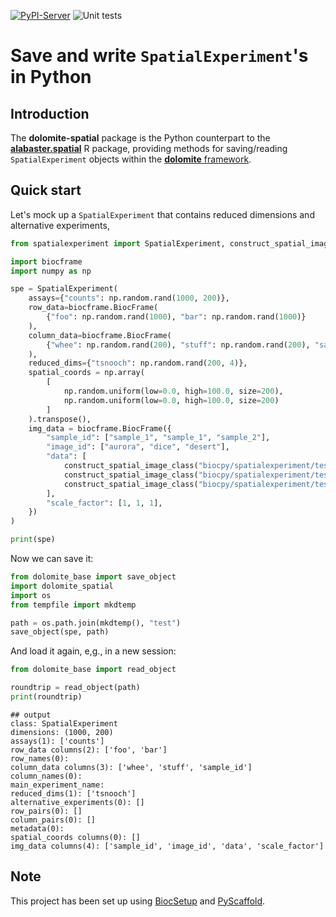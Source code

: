 [![PyPI-Server](https://img.shields.io/pypi/v/dolomite-spatial.svg)](https://pypi.org/project/dolomite-spatial/)
![Unit tests](https://github.com/ArtifactDB/dolomite-spatial/actions/workflows/run-tests.yml/badge.svg)

# Save and write `SpatialExperiment`'s in Python

## Introduction

The **dolomite-spatial** package is the Python counterpart to the [**alabaster.spatial**](https://github.com/ArtifactDB/alabaster.spatial) R package,
providing methods for saving/reading `SpatialExperiment` objects within the [**dolomite** framework](https://github.com/ArtifactDB/dolomite-base).

## Quick start

Let's mock up a `SpatialExperiment` that contains reduced dimensions and alternative experiments,

```python
from spatialexperiment import SpatialExperiment, construct_spatial_image_class

import biocframe
import numpy as np

spe = SpatialExperiment(
    assays={"counts": np.random.rand(1000, 200)},
    row_data=biocframe.BiocFrame(
        {"foo": np.random.rand(1000), "bar": np.random.rand(1000)}
    ),
    column_data=biocframe.BiocFrame(
        {"whee": np.random.rand(200), "stuff": np.random.rand(200), "sample_id": ["sample_1", "sample_2"] * 100}
    ),
    reduced_dims={"tsnooch": np.random.rand(200, 4)},
    spatial_coords = np.array(
        [
            np.random.uniform(low=0.0, high=100.0, size=200),
            np.random.uniform(low=0.0, high=100.0, size=200)
        ]
    ).transpose(),
    img_data = biocframe.BiocFrame({
        "sample_id": ["sample_1", "sample_1", "sample_2"],
        "image_id": ["aurora", "dice", "desert"],
        "data": [
            construct_spatial_image_class("biocpy/spatialexperiment/tests/images/sample_image1.jpg"),
            construct_spatial_image_class("biocpy/spatialexperiment/tests/images/sample_image2.png"),
            construct_spatial_image_class("biocpy/spatialexperiment/tests/images/sample_image3.jpg"),
        ],
        "scale_factor": [1, 1, 1],
    })
)

print(spe)
```

Now we can save it:

```python
from dolomite_base import save_object
import dolomite_spatial
import os
from tempfile import mkdtemp

path = os.path.join(mkdtemp(), "test")
save_object(spe, path)
```

And load it again, e,g., in a new session:

```python
from dolomite_base import read_object

roundtrip = read_object(path)
print(roundtrip)
```
    ## output
    class: SpatialExperiment
    dimensions: (1000, 200)
    assays(1): ['counts']
    row_data columns(2): ['foo', 'bar']
    row_names(0):  
    column_data columns(3): ['whee', 'stuff', 'sample_id']
    column_names(0):  
    main_experiment_name:  
    reduced_dims(1): ['tsnooch']
    alternative_experiments(0): []
    row_pairs(0): []
    column_pairs(0): []
    metadata(0): 
    spatial_coords columns(0): []
    img_data columns(4): ['sample_id', 'image_id', 'data', 'scale_factor']

## Note

This project has been set up using [BiocSetup](https://github.com/biocpy/biocsetup)
and [PyScaffold](https://pyscaffold.org/).
